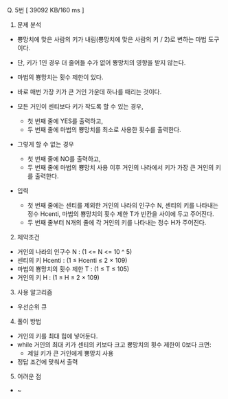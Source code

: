 Q. 5번 [ 39092 KB/160 ms ]

1. 문제 분석
- 뿅망치에 맞은 사람의 키가 내림(뿅망치에 맞은 사람의 키 / 2)로 변하는 마법 도구이다. 
- 단, 키가 1인 경우 더 줄어들 수가 없어 뿅망치의 영향을 받지 않는다.
- 마법의 뿅망치는 횟수 제한이 있다.
- 바로 매번 가장 키가 큰 거인 가운데 하나를 때리는 것이다.
- 모든 거인이 센티보다 키가 작도록 할 수 있는 경우, 
  - 첫 번째 줄에 YES를 출력하고, 
  - 두 번째 줄에 마법의 뿅망치를 최소로 사용한 횟수를 출력한다.
- 그렇게 할 수 없는 경우
  - 첫 번째 줄에 NO를 출력하고, 
  - 두 번째 줄에 마법의 뿅망치 사용 이후 거인의 나라에서 키가 가장 큰 거인의 키를 출력한다.

- 입력
  - 첫 번째 줄에는 센티를 제외한 거인의 나라의 인구수 N, 센티의 키를 나타내는 정수 Hcenti, 마법의 뿅망치의 횟수 제한 T가 빈칸을 사이에 두고 주어진다.
  - 두 번째 줄부터 N개의 줄에 각 거인의 키를 나타내는 정수 H가 주어진다.

2. 제약조건
- 거인의 나라의 인구수 N : (1 <= N <= 10 ^ 5)
- 센티의 키 Hcenti : (1 ≤ Hcenti ≤ 2 × 109)
- 마법의 뿅망치의 횟수 제한 T : (1 ≤ T ≤ 105)
- 거인의 키 H : (1 ≤ H ≤ 2 × 109)

3. 사용 알고리즘
- 우선순위 큐

4. 풀이 방법
- 거인의 키를 최대 힙에 넣어둔다.
- while 거인의 최대 키가 센티의 키보다 크고 뿅망치의 횟수 제한이 0보다 크면:
  - 제일 키가 큰 거인에게 뿅망치 사용
- 정답 조건에 맞춰서 출력

5. 어려운 점
- ~